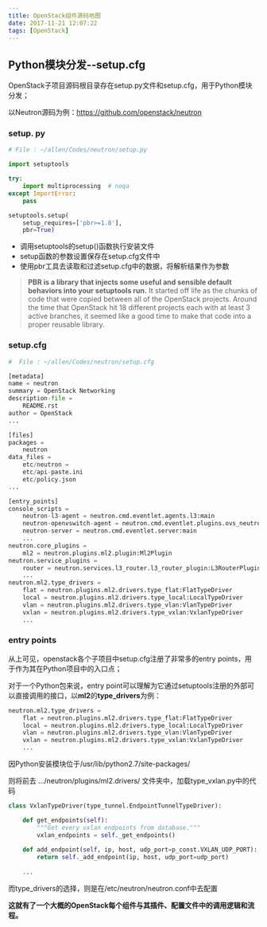 ```yaml
---
title: OpenStack组件源码地图
date: 2017-11-21 12:07:22
tags: [OpenStack]
---
```

## Python模块分发--setup.cfg
OpenStack子项目源码根目录存在setup.py文件和setup.cfg，用于Python模块分发；

以Neutron源码为例：https://github.com/openstack/neutron

### setup. py

```python
# File : ~/allen/Codes/neutron/setup.py

import setuptools

try:
    import multiprocessing  # noqa
except ImportError:
    pass

setuptools.setup(
    setup_requires=['pbr>=1.8'],
    pbr=True)
```

- 调用setuptools的setup()函数执行安装文件
- setup函数的参数设置保存在setup.cfg文件中
- 使用pbr工具去读取和过滤setup.cfg中的数据，将解析结果作为参数

> **PBR is a library that injects some useful and sensible default behaviors into your setuptools run.** It started off life as the chunks of code that were copied between all of the OpenStack projects. Around the time that OpenStack hit 18 different projects each with at least 3 active branches, it seemed like a good time to make that code into a proper reusable library.

### setup.cfg

```python
#  File : ~/allen/Codes/neutron/setup.cfg

[metadata]
name = neutron
summary = OpenStack Networking
description-file = 
	README.rst
author = OpenStack
...

[files]
packages = 
	neutron
data_files = 
	etc/neutron =
	etc/api-paste.ini
	etc/policy.json
...

[entry_points]
console_scripts = 
    neutron-l3-agent = neutron.cmd.eventlet.agents.l3:main
    neutron-openvswitch-agent = neutron.cmd.eventlet.plugins.ovs_neutron_agent:main
    neutron-server = neutron.cmd.eventlet.server:main
    ...
neutron.core_plugins = 
	ml2 = neutron.plugins.ml2.plugin:Ml2Plugin
neutron.service_plugins = 
    router = neutron.services.l3_router.l3_router_plugin:L3RouterPlugin
    ...
neutron.ml2.type_drivers = 
	flat = neutron.plugins.ml2.drivers.type_flat:FlatTypeDriver
	local = neutron.plugins.ml2.drivers.type_local:LocalTypeDriver
	vlan = neutron.plugins.ml2.drivers.type_vlan:VlanTypeDriver
	vxlan = neutron.plugins.ml2.drivers.type_vxlan:VxlanTypeDriver
	...
```

### entry points
从上可见，openstack各个子项目中setup.cfg注册了非常多的entry points，用于作为其在Python项目中的入口点；

对于一个Python包来说，entry point可以理解为它通过setuptools注册的外部可以直接调用的接口，以**ml2**的**type_drivers**为例：

```python
neutron.ml2.type_drivers = 
	flat = neutron.plugins.ml2.drivers.type_flat:FlatTypeDriver
	local = neutron.plugins.ml2.drivers.type_local:LocalTypeDriver
	vlan = neutron.plugins.ml2.drivers.type_vlan:VlanTypeDriver
	vxlan = neutron.plugins.ml2.drivers.type_vxlan:VxlanTypeDriver
	...
```



因Python安装模块位于/usr/lib/python2.7/site-packages/

则将前去 .../neutron/plugins/ml2.drivers/ 文件夹中，加载type_vxlan.py中的代码
```python
class VxlanTypeDriver(type_tunnel.EndpointTunnelTypeDriver):

    def get_endpoints(self):
        """Get every vxlan endpoints from database."""
        vxlan_endpoints = self._get_endpoints()
        
    def add_endpoint(self, ip, host, udp_port=p_const.VXLAN_UDP_PORT):
        return self._add_endpoint(ip, host, udp_port=udp_port)
    
    ...
```

而type_drivers的选择，则是在/etc/neutron/neutron.conf中去配置


**这就有了一个大概的OpenStack每个组件与其插件、配置文件中的调用逻辑和流程。**